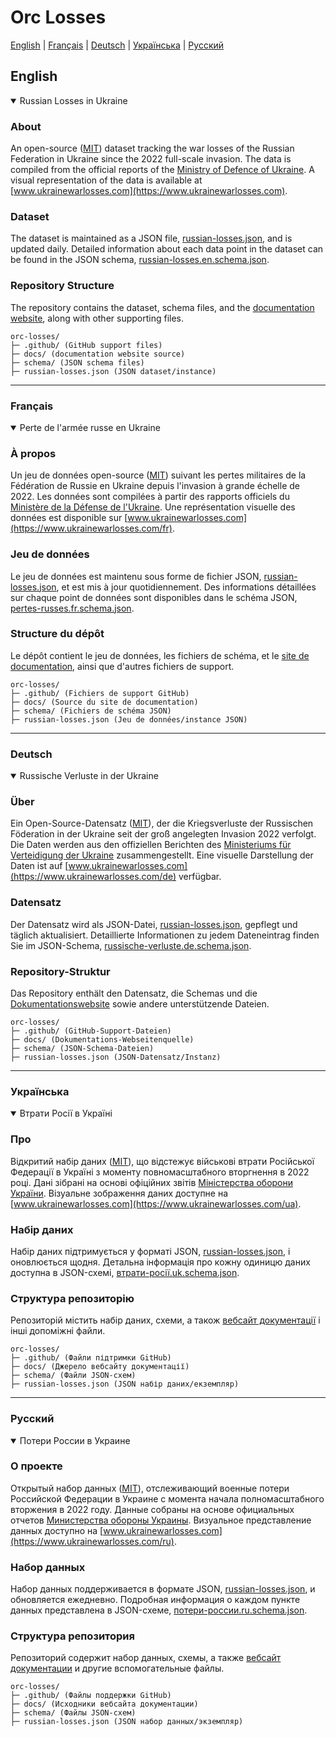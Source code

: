 # Orc Losses

[English](#english) | [Français](#français) | [Deutsch](#deutsch) | [Українська](#українська) | [Русский](#русский)

## English
<details id="english" open>
<summary>Russian Losses in Ukraine</summary>

### About
An open-source ([MIT](https://github.com/lod-db/orc-losses/blob/main/LICENSE.md)) dataset tracking the war losses of the Russian Federation in Ukraine since the 2022 full-scale invasion. The data is compiled from the official reports of the [Ministry of Defence of Ukraine](https://mod.gov.ua). A visual representation of the data is available at [www.ukrainewarlosses.com](https://www.ukrainewarlosses.com).

### Dataset
The dataset is maintained as a JSON file, [russian-losses.json](https://github.com/lod-db/orc-losses/blob/main/russian-losses.json), and is updated daily. Detailed information about each data point in the dataset can be found in the JSON schema, [russian-losses.en.schema.json](https://github.com/lod-db/orc-losses/blob/main/schema/russian-losses.en.schema.json).

### Repository Structure
The repository contains the dataset, schema files, and the [documentation website](https://www.ukrainewarlosses.com), along with other supporting files.

```
orc-losses/
├─ .github/ (GitHub support files)
├─ docs/ (documentation website source)
├─ schema/ (JSON schema files)
├─ russian-losses.json (JSON dataset/instance)
```

</details>

---

### Français
<details id="français" open>
<summary>Perte de l'armée russe en Ukraine</summary>

### À propos
Un jeu de données open-source ([MIT](https://github.com/lod-db/orc-losses/blob/main/LICENSE.md)) suivant les pertes militaires de la Fédération de Russie en Ukraine depuis l'invasion à grande échelle de 2022. Les données sont compilées à partir des rapports officiels du [Ministère de la Défense de l'Ukraine](https://mod.gov.ua). Une représentation visuelle des données est disponible sur [www.ukrainewarlosses.com](https://www.ukrainewarlosses.com/fr).

### Jeu de données
Le jeu de données est maintenu sous forme de fichier JSON, [russian-losses.json](https://github.com/lod-db/orc-losses/blob/main/russian-losses.json), et est mis à jour quotidiennement. Des informations détaillées sur chaque point de données sont disponibles dans le schéma JSON, [pertes-russes.fr.schema.json](https://github.com/lod-db/orc-losses/blob/main/schema/pertes-russes.fr.schema.json).

### Structure du dépôt
Le dépôt contient le jeu de données, les fichiers de schéma, et le [site de documentation](https://www.ukrainewarlosses.com/fr), ainsi que d'autres fichiers de support.

```
orc-losses/
├─ .github/ (Fichiers de support GitHub)
├─ docs/ (Source du site de documentation)
├─ schema/ (Fichiers de schéma JSON)
├─ russian-losses.json (Jeu de données/instance JSON)
```

---

### Deutsch
<details id="deutsch" open>
<summary>Russische Verluste in der Ukraine</summary>

### Über
Ein Open-Source-Datensatz ([MIT](https://github.com/lod-db/orc-losses/blob/main/LICENSE.md)), der die Kriegsverluste der Russischen Föderation in der Ukraine seit der groß angelegten Invasion 2022 verfolgt. Die Daten werden aus den offiziellen Berichten des [Ministeriums für Verteidigung der Ukraine](https://mod.gov.ua) zusammengestellt. Eine visuelle Darstellung der Daten ist auf [www.ukrainewarlosses.com](https://www.ukrainewarlosses.com/de) verfügbar.

### Datensatz
Der Datensatz wird als JSON-Datei, [russian-losses.json](https://github.com/lod-db/orc-losses/blob/main/russian-losses.json), gepflegt und täglich aktualisiert. Detaillierte Informationen zu jedem Dateneintrag finden Sie im JSON-Schema, [russische-verluste.de.schema.json](https://github.com/lod-db/orc-losses/blob/main/schema/russische-verluste.de.schema.json).

### Repository-Struktur
Das Repository enthält den Datensatz, die Schemas und die [Dokumentationswebsite](https://www.ukrainewarlosses.com/de) sowie andere unterstützende Dateien.

```
orc-losses/
├─ .github/ (GitHub-Support-Dateien)
├─ docs/ (Dokumentations-Webseitenquelle)
├─ schema/ (JSON-Schema-Dateien)
├─ russian-losses.json (JSON-Datensatz/Instanz)
```

---

### Українська
<details id="українська" open>
<summary>Втрати Росії в Україні</summary>

### Про
Відкритий набір даних ([MIT](https://github.com/lod-db/orc-losses/blob/main/LICENSE.md)), що відстежує військові втрати Російської Федерації в Україні з моменту повномасштабного вторгнення в 2022 році. Дані зібрані на основі офіційних звітів [Міністерства оборони України](https://mod.gov.ua). Візуальне зображення даних доступне на [www.ukrainewarlosses.com](https://www.ukrainewarlosses.com/ua).

### Набір даних
Набір даних підтримується у форматі JSON, [russian-losses.json](https://github.com/lod-db/orc-losses/blob/main/russian-losses.json), і оновлюється щодня. Детальна інформація про кожну одиницю даних доступна в JSON-схемі, [втрати-росії.uk.schema.json](https://github.com/lod-db/orc-losses/blob/main/schema/%D0%B2%D1%82%D1%80%D0%B0%D1%82%D0%B8-%D1%80%D0%BE%D1%81%D1%96%D1%97.uk.schema.json).

### Структура репозиторію
Репозиторій містить набір даних, схеми, а також [вебсайт документації](https://www.ukrainewarlosses.com/ua) і інші допоміжні файли.

```
orc-losses/
├─ .github/ (Файли підтримки GitHub)
├─ docs/ (Джерело вебсайту документації)
├─ schema/ (Файли JSON-схем)
├─ russian-losses.json (JSON набір даних/екземпляр)
```

---

### Русский
<details id="русский" open>
<summary>Потери России в Украине</summary>

### О проекте
Открытый набор данных ([MIT](https://github.com/lod-db/orc-losses/blob/main/LICENSE.md)), отслеживающий военные потери Российской Федерации в Украине с момента начала полномасштабного вторжения в 2022 году. Данные собраны на основе официальных отчетов [Министерства обороны Украины](https://mod.gov.ua). Визуальное представление данных доступно на [www.ukrainewarlosses.com](https://www.ukrainewarlosses.com/ru).

### Набор данных
Набор данных поддерживается в формате JSON, [russian-losses.json](https://github.com/lod-db/orc-losses/blob/main/russian-losses.json), и обновляется ежедневно. Подробная информация о каждом пункте данных представлена в JSON-схеме, [потери-россии.ru.schema.json](https://github.com/lod-db/orc-losses/blob/main/schema/%D0%BF%D0%BE%D1%82%D0%B5%D1%80%D0%B8-%D1%80%D0%BE%D1%81%D1%81%D0%B8%D0%B8.ru.schema.json).

### Структура репозитория
Репозиторий содержит набор данных, схемы, а также [вебсайт документации](https://www.ukrainewarlosses.com/ru) и другие вспомогательные файлы.

```
orc-losses/
├─ .github/ (Файлы поддержки GitHub)
├─ docs/ (Исходники вебсайта документации)
├─ schema/ (Файлы JSON-схем)
├─ russian-losses.json (JSON набор данных/экземпляр)
```
